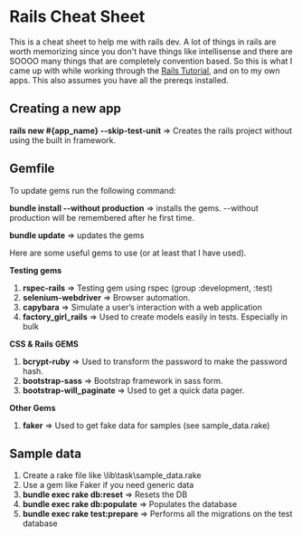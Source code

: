 # Rails Cheat Sheet #
This is a cheat sheet to help me with rails dev.  A lot of things in rails are worth memorizing since you don't have things like intellisense and there are SOOOO many things that are completely convention based.  So this is what I came up with while working through the [Rails Tutorial](http://ruby.railstutorial.org/), and on to my own apps.  This also assumes you have all the prereqs installed.  

## Creating a new app ##

**rails new #{app_name} --skip-test-unit** => Creates the rails project without using the built in framework.



## Gemfile ##
To update gems run the following command:

**bundle install --without production** => installs the gems.  --without production will be remembered after he first time.

**bundle update** => updates the gems

Here are some useful gems to use (or at least that I have used).


**Testing gems**

1. **rspec-rails** => Testing gem using rspec (group :development, :test)
2. **selenium-webdriver** => Browser automation. 
3. **capybara** => Simulate a user’s interaction with a web application
4. **factory\_girl_rails** => Used to create models easily in tests.  Especially in bulk

**CSS & Rails GEMS**

1. **bcrypt-ruby** => Used to transform the password to make the password hash.
2. **bootstrap-sass** => Bootstrap framework in sass form.
3. **bootstrap-will_paginate** => Used to get a quick data pager.  


**Other Gems**

1. **faker** => Used to get fake data for samples (see sample_data.rake) 


## Sample data ##

1. Create a rake file like \lib\task\sample_data.rake
2. Use a gem like Faker if you need generic data
3. **bundle exec rake db:reset** => Resets the DB
4. **bundle exec rake db:populate** => Populates the database 
5. **bundle exec rake test:prepare** => Performs all the migrations on the test database